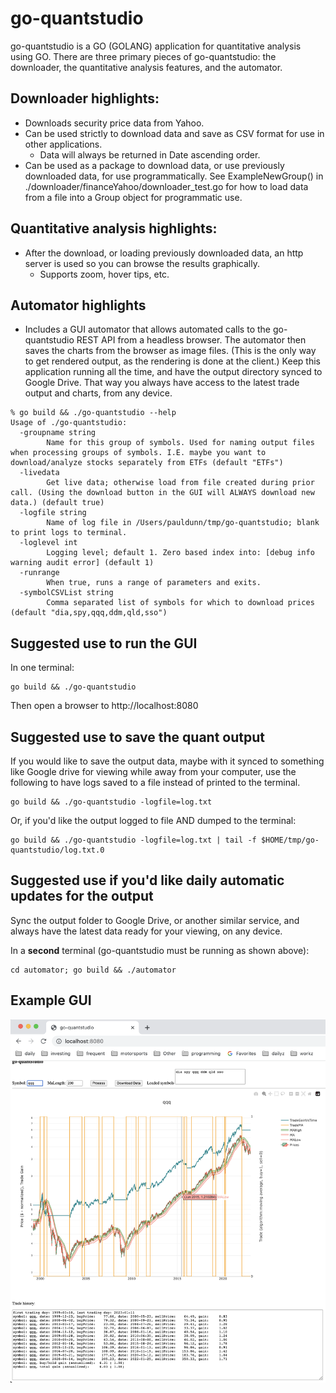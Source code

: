 # go-quantstudio
go-quantstudio is a GO (GOLANG) application for quantitative analysis using GO. There are three primary pieces of go-quantstudio: the downloader, the quantitative analysis features, and the automator.

## Downloader highlights:
* Downloads security price data from Yahoo.
* Can be used strictly to download data and save as CSV format for use in other applications.
  * Data will always be returned in Date ascending order.
* Can be used as a package to download data, or use previously downloaded data, for use programmatically. See ExampleNewGroup() in ./downloader/financeYahoo/downloader_test.go for how to load data from a file into a Group object for programmatic use.

## Quantitative analysis highlights:
* After the download, or loading previously downloaded data, an http server is used so you can browse the results graphically.
  * Supports zoom, hover tips, etc. 

## Automator highlights
* Includes a GUI automator that allows automated calls to the go-quantstudio REST API from a headless browser. The automator then saves the charts from the browser as image files. (This is the only way to get rendered output, as the rendering is done at the client.) Keep this application running all the time, and have the output directory synced to Google Drive. That way you always have access to the latest trade output and charts, from any device.

```
% go build && ./go-quantstudio --help
Usage of ./go-quantstudio:
  -groupname string
    	Name for this group of symbols. Used for naming output files when processing groups of symbols. I.E. maybe you want to download/analyze stocks separately from ETFs (default "ETFs")
  -livedata
    	Get live data; otherwise load from file created during prior call. (Using the download button in the GUI will ALWAYS download new data.) (default true)
  -logfile string
    	Name of log file in /Users/pauldunn/tmp/go-quantstudio; blank to print logs to terminal.
  -loglevel int
    	Logging level; default 1. Zero based index into: [debug info warning audit error] (default 1)
  -runrange
    	When true, runs a range of parameters and exits.
  -symbolCSVList string
    	Comma separated list of symbols for which to download prices (default "dia,spy,qqq,ddm,qld,sso")
```

## Suggested use to run the GUI
In one terminal:
```
go build && ./go-quantstudio
```
Then open a browser to http://localhost:8080

## Suggested use to save the quant output
If you would like to save the output data, maybe with it synced to something like Google drive for viewing while away from your computer, use the following to have logs saved to a file instead of printed to the terminal.
```
go build && ./go-quantstudio -logfile=log.txt
```

Or, if you'd like the output logged to file AND dumped to the terminal:
```
go build && ./go-quantstudio -logfile=log.txt | tail -f $HOME/tmp/go-quantstudio/log.txt.0
```

## Suggested use if you'd like daily automatic updates for the output
Sync the output folder to Google Drive, or another similar service, and always have the latest data ready for your viewing, on any device.

In a **second** terminal (go-quantstudio must be running as shown above):
```
cd automator; go build && ./automator
```
## Example GUI

![GO QuantStudio](./docs/go-quantstudio.png)